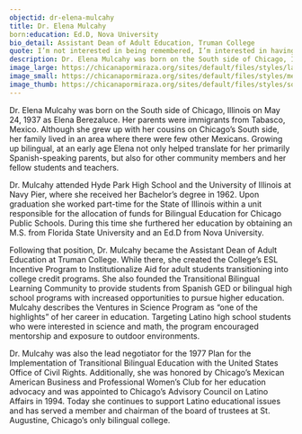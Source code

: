 ```yaml
---
objectid: dr-elena-mulcahy
title: Dr. Elena Mulcahy
born:education: Ed.D, Nova University
bio_detail: Assistant Dean of Adult Education, Truman College
quote: I’m not interested in being remembered, I’m interested in having the work survive.
description: Dr. Elena Mulcahy was born on the South side of Chicago, Illinois on May 24, 1937 as Elena Berezaluce. Her parents were immigrants from Tabasco, Mexico. Although she grew up with her cousins on Chicago’s South side, her family lived in an area where there were few other Mexicans. Growing up bilingual, at an early age Elena not only helped translate for her primarily Spanish-speaking parents, but also for other community members and her fellow students and teachers.
image_large: https://chicanapormiraza.org/sites/default/files/styles/large/public/Elena-200x200_0.jpg
image_small: https://chicanapormiraza.org/sites/default/files/styles/medium/public/Elena-200x200_0.jpg
image_thumb: https://chicanapormiraza.org/sites/default/files/styles/square_thumbnail/public/Elena-200x200_0.jpg
---
```


Dr. Elena Mulcahy was born on the South side of Chicago, Illinois on May 24, 1937 as Elena Berezaluce. Her parents were immigrants from Tabasco, Mexico. Although she grew up with her cousins on Chicago’s South side, her family lived in an area where there were few other Mexicans. Growing up bilingual, at an early age Elena not only helped translate for her primarily Spanish-speaking parents, but also for other community members and her fellow students and teachers.

Dr. Mulcahy attended Hyde Park High School and the University of Illinois at Navy Pier, where she received her Bachelor’s degree in 1962. Upon graduation she worked part-time for the State of Illinois within a unit responsible for the allocation of funds for Bilingual Education for Chicago Public Schools. During this time she furthered her education by obtaining an M.S. from Florida State University and an Ed.D from Nova University.

Following that position, Dr. Mulcahy became the Assistant Dean of Adult Education at Truman College. While there, she created the College’s ESL Incentive Program to Institutionalize Aid for adult students transitioning into college credit programs. She also founded the Transitional Bilingual Learning Community to provide students from Spanish GED or bilingual high school programs with increased opportunities to pursue higher education. Mulcahy describes the Ventures in Science Program as “one of the highlights” of her career in education. Targeting Latino high school students who were interested in science and math, the program encouraged mentorship and exposure to outdoor environments.

Dr. Mulcahy was also the lead negotiator for the 1977 Plan for the Implementation of Transitional Bilingual Education with the United States Office of Civil Rights. Additionally, she was honored by Chicago’s Mexican American Business and Professional Women’s Club for her education advocacy and was appointed to Chicago’s Advisory Council on Latino Affairs in 1994. Today she continues to support Latino educational issues and has served a member and chairman of the board of trustees at St. Augustine, Chicago’s only bilingual college.

